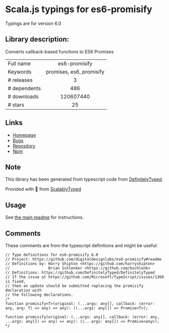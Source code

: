 
# Scala.js typings for es6-promisify

Typings are for version 6.0

## Library description:
Converts callback-based functions to ES6 Promises

|                    |                 |
| ------------------ | :-------------: |
| Full name          | es6-promisify |
| Keywords           | promises, es6, promisify |
| # releases         | 3 |
| # dependents       | 486 |
| # downloads        | 120607440 |
| # stars            | 25 |

## Links
- [Homepage](https://github.com/digitaldesignlabs/es6-promisify#readme)
- [Bugs](http://github.com/digitaldesignlabs/es6-promisify/issues)
- [Repository](https://github.com/digitaldesignlabs/es6-promisify)
- [Npm](https://www.npmjs.com/package/es6-promisify)
    


## Note
This library has been generated from typescript code from [DefinitelyTyped](https://definitelytyped.org).

Provided with :purple_heart: from [ScalablyTyped](https://github.com/oyvindberg/ScalablyTyped)

## Usage
See [the main readme](../../readme.md) for instructions.

## Comments

These comments are from the typescript definitions and might be useful:
```
// Type definitions for es6-promisify 6.0
// Project: https://github.com/digitaldesignlabs/es6-promisify#readme
// Definitions by: Harry Shipton <https://github.com/harryshipton>
//                 Brian Schlenker <https://github.com/bschlenk>
// Definitions: https://github.com/DefinitelyTyped/DefinitelyTyped
// If the issue at https://github.com/Microsoft/TypeScript/issues/1360 is fixed,
// then an update should be submitted replacing the promisify declaration with
// the following declarations.
/*
function promisify<T>(original: (...args: any[], callback: (error: any, arg: T) => any) => any): ((...args: any[]) => Promise<T>);

function promisify(original: (...args: any[], callback: (error: any, ...args: any[]) => any) => any): ((...args: any[]) => Promise<any>);
*/


```

